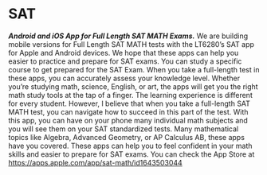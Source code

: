 # SAT
***Android and iOS App for Full Length SAT MATH Exams.***
We are building mobile versions for Full Length SAT MATH tests with the LT6280’s SAT app for Apple and Android devices. We hope that these apps can help you easier to practice and prepare for SAT exams. You can study a specific course to get prepared for the SAT Exam. When you take a full-length test in these apps, you can accurately assess your knowledge level. Whether you’re studying math, science, English, or art, the apps will get you the right math study tools at the tap of a finger. The learning experience is different for every student. However, I believe that when you take a full-length SAT MATH test, you can navigate how to succeed in this part of the test. With this app, you can have on your phone many individual math subjects and you will see them on your SAT standardized tests. Many mathematical topics like Algebra, Advanced Geometry, or AP Calculus AB, these apps have you covered. These apps can help you to feel confident in your math skills and easier to prepare for SAT exams.
You can check the App Store at https://apps.apple.com/app/sat-math/id1643503044 

